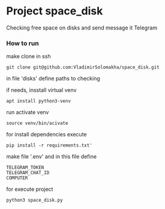 # Project space_disk
Checking free space on disks and send message it Telegram

### How to run
make clone in ssh
```
git clone git@github.com:VladimirSolomakha/space_disk.git
```
in file 'disks' define paths to checking

if needs, insstall virtual venv
```
apt install python3-venv
```
run activate venv
```
source venv/bin/acivate
```
for install dependencies execute 
```
pip install -r requirements.txt'
```
make file '.env' and in this file define 
```
TELEGRAM_TOKEN
TELEGRAM_CHAT_ID
COMPUTER
```
for execute project
```
python3 space_disk.py
```